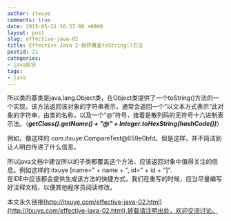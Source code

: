 ```yaml
---
author: itxuye
comments: true
date: 2015-05-21 16:37:08 +0800
layout: post
slug: effective-java-02
title: Effective Java 2-始终覆盖toString()方法
postid: 21
categories: 
- java知识
tags:
- java
---  
```

所以类的基类是java.lang.Object类，在Object类提供了一个toString()方法的一个实现。该方法返回该对象的字符串表示，通常会返回一个“以文本方式表示”此对象的字符串，由类的名称，以及一个“@”符号，接着是散列码的无符号十六进制表示法。（***getClass().getName() + "@" + Integer.toHexString(hashCode())***）  
  
例如，像这样的 com.itxuye.CompareTest@659e0bfd。但是这样，并不简洁到让人明白传递了什么信息。  
   
所以java文档中建议所以的子类都覆盖这个方法，应该返回对象中值得关注的信息。例如这样的:itxuye [name=" + name + ", id=" + id + "]".  
  在IDE中应该都会提供生成该方法的快捷方式，我们在重写的时候，应当尽量编写好注释文档，以便其他程序员阅读修改。  
  

本文永久链接[http://itxuye.com/effective-java-02.html](http://itxuye.com/effective-java-02.html),转载请注明出处，欢迎交流讨论。